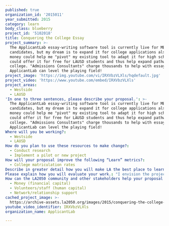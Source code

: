 ```yaml
---
published: true
organization_id: '2015011'
year_submitted: 2015
category: learn
body_class: blueberry
project_id: '5102018'
title: Conquering the College Essay
project_summary: >-
  The ApplicantLab essay-writing software tool is currently live for MBA
  candidates, but my dream is to expand it for college applications also. This
  money could help me "pivot" my existing tool to adapt it for high schoolers; I
  could offer it for free for LAUSD students and thus help expand pathways to
  college. "Admissions Consultants" charge thousands to help with essay-writing;
  ApplicantLab can level the playing field!
project_image: 'https://img.youtube.com/vi/IRXVbzVLXls/hqdefault.jpg'
project_video: 'https://www.youtube.com/embed/IRXVbzVLXls'
project_areas:
  - Westside
  - LAUSD
'In one to three sentences, please describe your proposal.': >-
  The ApplicantLab essay-writing software tool is currently live for MBA
  candidates, but my dream is to expand it for college applications also. This
  money could help me "pivot" my existing tool to adapt it for high schoolers; I
  could offer it for free for LAUSD students and thus help expand pathways to
  college. "Admissions Consultants" charge thousands to help with essay-writing;
  ApplicantLab can level the playing field!
Where will you be working?:
  - Westside
  - LAUSD
How do you plan to use these resources to make change?:
  - Conduct research
  - Implement a pilot or new project
How will your proposal improve the following “Learn” metrics?:
  - College matriculation rates
Describe in greater detail how you will make LA the best place to learn.: "This grant money will help me adapt the product and test it out -- I would then offer it to LAUSD students for free. This would give them an advantage in college applications vs. their peers from other cities who face similar resource constraints (e.g., dire counselor-to-student ratios), but who would not have accesss to advice like this. \r\n\r\nI think the college essay intimidates kids and totally stresses them out -- and I see repeated, common mistakes in essays that might be keeping kids from being accepted to the best college possible. Students need a tool to teach them how to tell their story in an effective, compelling way that will make college admissions officers (and their scholarship-granting counterparts) take notice."
Please explain how you will evaluate your work.: "I envision the project unfolding over three key phases in 2016: \r\n\r\nPhase 1: basic research, spring of 2016 -- meet with LAUSD counselors / English teachersto learn their tips for college essays. We will thus amalgamate \"best practices\" from LAUSD's finest.  Meet with students who have recently completed the college process to learn which challenges they faced.  \r\n\r\nMetric of success:  a product plan with concrete deliverables. \r\n\r\nPhase 2: development, summer of 2016 -- take the feedback from Phase 1 back to my developers and UX designer and iteratively create the new product, getting constant feedback along the way. Hire LAUSD students to help (internships!).\r\n\r\nMetric of success:  software developed & delivered to LAUSD\r\n\r\nPhase 3: launch, autumn of 2016 -- make the product available to help with the UC and \"Common App\" essays. View this as a prototype/pilot: get feedback & iterate!\r\n\r\nMetric of success: successful pilot + tons of feedback + college acceptances!"
How can the LA2050 community and other stakeholders help your proposal succeed?:
  - Money (financial capital)
  - Volunteers/staff (human capital)
  - Network/relationship support
cached_project_image: >-
  https://archive-assets.la2050.org/images/2015/conquering-the-college-essay/img.youtube.com/vi/IRXVbzVLXls/hqdefault.jpg
youtube_video_identifier: IRXVbzVLXls
organization_name: ApplicantLab

---
```

